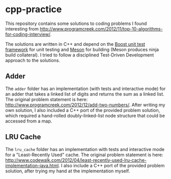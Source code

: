 # cpp-practice

This repository contains some solutions to coding problems I found interesting
from http://www.programcreek.com/2012/11/top-10-algorithms-for-coding-interview/.

The solutions are written in C++ and depend on the
[Boost unit test framework](http://www.boost.org/doc/libs/1_35_0/libs/test/doc/components/utf/index.html)
for unit testing and [Meson](http://mesonbuild.com/) for building (Meson produces ninja build collateral).
I tried to follow a disciplined Test-Driven Development approach to the solutions.

## Adder
The ```adder``` folder has an implementation (with tests and interactive mode) for
an adder that takes a linked list of digits and returns the sum as a linked list.
The original problem statement is here: http://www.programcreek.com/2012/12/add-two-numbers/.
After writing my own solution, I also included a C++ port of the provided problem
solution, which required a hand-rolled doubly-linked-list node structure that could
be accessed from a map.

## LRU Cache
The ```lru_cache``` folder has an implementation with tests and interactive mode for a
"Least-Recently Used" cache.  The original problem statement is here:
http://www.codewalk.com/2012/04/least-recently-used-lru-cache-implementation-java.html.
I also include a C++ port of the provided problem solution, after trying my hand
at the implementation myself.
